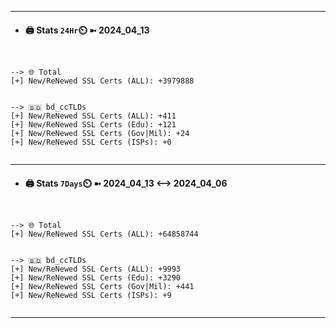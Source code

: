 

---
- #### 🖨️ **Stats** `24Hr`⏲️ ➼ 2024_04_13
```console


--> 🌐 Total
[+] New/ReNewed SSL Certs (ALL): +3979888


--> 🇧🇩 bd_ccTLDs
[+] New/ReNewed SSL Certs (ALL): +411
[+] New/ReNewed SSL Certs (Edu): +121
[+] New/ReNewed SSL Certs (Gov|Mil): +24
[+] New/ReNewed SSL Certs (ISPs): +0


```

---
- #### 🖨️ **Stats** `7Days`⏲️ ➼ 2024_04_13 <--> 2024_04_06
```console


--> 🌐 Total
[+] New/ReNewed SSL Certs (ALL): +64858744


--> 🇧🇩 bd_ccTLDs
[+] New/ReNewed SSL Certs (ALL): +9993
[+] New/ReNewed SSL Certs (Edu): +3290
[+] New/ReNewed SSL Certs (Gov|Mil): +441
[+] New/ReNewed SSL Certs (ISPs): +9


```

---

